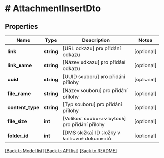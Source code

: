 # # AttachmentInsertDto

## Properties

Name | Type | Description | Notes
------------ | ------------- | ------------- | -------------
**link** | **string** | [URL odkazu] pro přidání odkazu | [optional]
**link_name** | **string** | [Název odkazu] pro přidání odkazu | [optional]
**uuid** | **string** | [UUID souboru] pro přidání přílohy | [optional]
**file_name** | **string** | [Název souboru] pro přidání přílohy | [optional]
**content_type** | **string** | [Typ souboru] pro přidání přílohy | [optional]
**file_size** | **int** | [Velikost souboru v bytech] pro přidání přílohy | [optional]
**folder_id** | **int** | [DMS složka] ID složky v knihovně dokumentů | [optional]

[[Back to Model list]](../../README.md#models) [[Back to API list]](../../README.md#endpoints) [[Back to README]](../../README.md)
